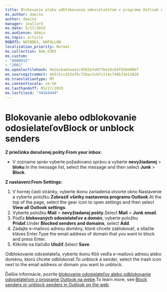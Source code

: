 ```yaml
---
title: Blokovanie alebo odblokovanie odosielateľom v programe Outlook na webe
ms.author: daeite
author: daeite
manager: joallard
ms.date: 5/17/2019
ms.audience: Admin
ms.topic: article
ROBOTS: NOINDEX, NOFOLLOW
localization_priority: Normal
ms.collection: Adm_O365
ms.custom:
- "8000015"
- "2001"
ms.openlocfilehash: 9e2ecbae5aae1c9501b7e077be19c84f92bb00bf
ms.sourcegitcommit: eb531ccd13a76c72bac2cb7c214c74db33e13d28
ms.translationtype: MT
ms.contentlocale: sk-SK
ms.lasthandoff: 05/17/2019
ms.locfileid: "34164449"
---
```

# <a name="block-or-unblock-senders"></a><span data-ttu-id="82618-102">Blokovanie alebo odblokovanie odosielateľov</span><span class="sxs-lookup"><span data-stu-id="82618-102">Block or unblock senders</span></span>

<span data-ttu-id="82618-103">**Z priečinka doručenej pošty:**</span><span class="sxs-lookup"><span data-stu-id="82618-103">**From your inbox:**</span></span>

- <span data-ttu-id="82618-104">V zozname správ vyberte požadovanú správu a vyberte **nevyžiadanej** > **bloku**.</span><span class="sxs-lookup"><span data-stu-id="82618-104">In the message list, select the message and then select **Junk** > **Block**.</span></span>

<span data-ttu-id="82618-105">**Z nastavení:**</span><span class="sxs-lookup"><span data-stu-id="82618-105">**From Settings:**</span></span>

1. <span data-ttu-id="82618-106">V hornej časti stránky, vyberte ikonu zariadenia otvorte okno Nastavenie a vyberte položku **Zobraziť všetky nastavenia programu Outlook**.</span><span class="sxs-lookup"><span data-stu-id="82618-106">At the top of the page, select the gear icon to open settings and then select **View all Outlook settings**.</span></span>
2. <span data-ttu-id="82618-107">Vyberte položku **Mail** > **nevyžiadanej pošty**.</span><span class="sxs-lookup"><span data-stu-id="82618-107">Select **Mail** > **Junk email**.</span></span>
3. <span data-ttu-id="82618-108">Podľa **blokovaných odosielateľov a domén**, vyberte položku **Pridať**.</span><span class="sxs-lookup"><span data-stu-id="82618-108">Under **Blocked senders and domains**, select **Add**.</span></span>
4. <span data-ttu-id="82618-109">Zadajte e-mailovú adresu domény, ktoré chcete zablokovať, a stlačte kláves Enter.</span><span class="sxs-lookup"><span data-stu-id="82618-109">Type the email address of domain that you want to block and press Enter.</span></span>
5. <span data-ttu-id="82618-110">Kliknite na tlačidlo **Uložiť**.</span><span class="sxs-lookup"><span data-stu-id="82618-110">Select **Save**.</span></span>

<span data-ttu-id="82618-111">Odblokovanie odosielateľa, vyberte ikonu Kôš vedľa e-mailovú adresu alebo doménu, ktorú chcete odblokovať.</span><span class="sxs-lookup"><span data-stu-id="82618-111">To unblock a sender, select the trash icon next to the email address or domain you want to unblock.</span></span>

<span data-ttu-id="82618-112">Ďalšie informácie, pozrite [blokovanie odosielateľov alebo odblokovanie odosielateľom v programe Outlook na webe](https://support.office.com/article/9bf812d4-6995-4d19-901a-76d6e26939b0).</span><span class="sxs-lookup"><span data-stu-id="82618-112">To learn more, see [Block senders or unblock senders in Outlook on the web](https://support.office.com/article/9bf812d4-6995-4d19-901a-76d6e26939b0).</span></span>